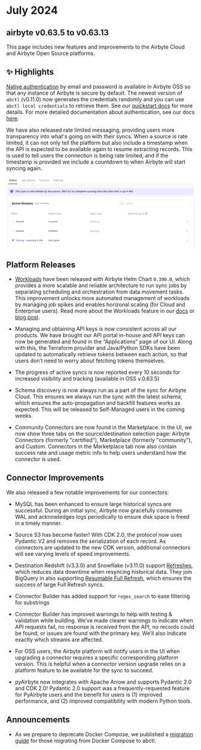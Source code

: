 # July 2024

## airbyte v0.63.5 to v0.63.13

This page includes new features and improvements to the Airbyte Cloud and Airbyte Open Source platforms.

## ✨ Highlights

[Native authentication](https://github.com/airbytehq/airbyte/issues/41634) by email and password is available in Airbyte OSS so that any instance of Airbyte is secure by default. The newest version of `abctl` (v0.11.0) now generates the credentials randomly and you can use `abctl local credentials` to retrieve them. See our [quickstart docs](using-airbyte/getting-started/oss-quickstart#2-run-airbyte) for more details. For more detailed documentation about authentication, see our docs [here](/deploying-airbyte/integrations/authentication).

We have also released rate limited messaging, providing users more transparency into what's going on with their syncs. When a source is rate limited, it can not only tell the platform but also include a timestamp when the API is expected to be available again to resume extracting records. This is used to tell users the connection is being rate limited, and if the timestamp is provided we include a countdown to when Airbyte will start syncing again.

![Rate Limited Status](./assets/rate_limited.png)


## Platform Releases

- [Workloads](https://github.com/airbytehq/airbyte/discussions/42947) have been released with Airbyte Helm Chart `0.390.0`, which provides a more scalable and reliable architecture to run sync jobs by separating scheduling and orchestration from data movement tasks. This improvement unlocks more automated management of workloads by managing job spikes and enables horizonal scaling (for Cloud and Enterprise users). Read more about the Workloads feature in our [docs](understanding-airbyte/jobs#workloads) or [blog post](https://airbyte.com/blog/introducing-workloads-how-airbyte-1-0-orchestrates-data-movement-jobs).
  
- Managing and obtaining API keys is now consistent across all our products. We have brought our API portal in-house and API keys can now be generated and found in the “Applications” page of our UI. Along with this, the Terraform provider and Java/Python SDKs have been updated to automatically retrieve tokens between each action, so that users don’t need to worry about fetching tokens themselves.

- The progress of active syncs is now reported every 10 seconds for increased visibility and tracking (available in OSS v.0.63.5)

- Schema discovery is now always run as a part of the sync for Airbyte Cloud. This ensures we always run the sync with the latest schema, which ensures the auto-propagation and backfill features works as expected. This will be released to Self-Managed users in the coming weeks.

- Community Connectors are now found in the Marketplace. In the UI, we now show three tabs on the source/destination selection page: Airbyte Connectors (formerly "certified"), Marketplace (formerly "community"), and Custom. Connectors in the Marketplace tab now also contain success rate and usage metric info to help users understand how the connector is used. 


## Connector Improvements

We also released a few notable improvements for our connectors:

- MySQL has been enhanced to ensure large historical syncs are successful. During an initial sync, Airbyte now gracefully consumes WAL and acknowledges logs periodically to ensure disk space is freed in a timely manner.

- Source S3 has become faster! With CDK 2.0, the protocol now uses Pydantic V2 and removes the serialization of each record. As connectors are updated to the new CDK version, additional connectors will see varying levels of speed improvements. 

- Destination Redshift (v3.3.0) and Snowflake (v3.11.0) support [Refreshes](operator-guides/refreshes), which reduces data downtime when resyncing historical data. They join BigQuery in also supporting [Resumable Full Refresh](https://airbyte.com/blog/resumable-full-refresh-building-resilient-systems-for-syncing-data), which ensures the success of large Full Refresh syncs.

- Connector Builder has added support for `regex_search` to ease filtering for substrings

- Connector Builder has improved warnings to help with testing & validation while building. We’ve made clearer warnings to indicate when API requests fail, no response is received from the API, no records could be found, or issues are found with the primary key. We’ll also indicate exactly which streams are affected.

- For OSS users, the Airbyte platform will notify users in the UI when upgrading a connector requires a specific corresponding platform version. This is helpful when a connector version upgrade relies on a platform feature to be available for the sync to succeed.

- pyAirbyte now integrates with Apache Arrow and supports Pydantic 2.0 and CDK 2.0! Pydantic 2.0 support was a frequently-requested feature for PyAirbyte users and the benefit for users is (1) improved performance, and (2) improved compatibility with modern Python tools.


## Announcements


- As we prepare to deprecate Docker Compose, we published a [migration guide](using-airbyte/getting-started/oss-quickstart#migrating-from-docker-compose-optional) for those migrating from Docker Compose to abctl.
